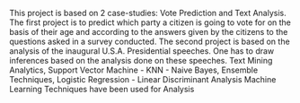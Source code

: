 This project is based on 2 case-studies: Vote Prediction and Text Analysis. The first project is to predict which party a citizen is going to vote for on the basis of their age and according to the answers given by the citizens to the questions asked in a survey conducted. The second project is based on the analysis of the inaugural U.S.A. Presidential speeches. One has to draw inferences based on the analysis done on these speeches. Text Mining Analytics, Support Vector Machine - KNN - Naive Bayes, Ensemble Techniques, Logistic Regression - Linear Discriminant Analysis Machine Learning Techniques have been used for Analysis
